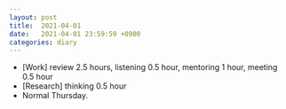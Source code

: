 ```yaml
---
layout: post
title:  2021-04-01
date:   2021-04-01 23:59:59 +0900
categories: diary
---
```


- [Work] review 2.5 hours, listening 0.5 hour, mentoring 1 hour, meeting 0.5 hour
- [Research] thinking 0.5 hour
- Normal Thursday.
